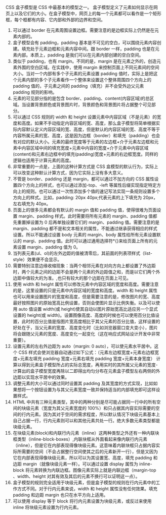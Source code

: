 CSS 盒子模型是 CSS 中最基本的模型之一。
盒子模型定义了元素如何显示在网页上以及它们的大小。在盒子模型中，网页上的每一个元素都可以看作是一个矩形框，每个框都有内容、它内部和外部的边界和空间。

1. 可以通过 border 在元素周围设置边框。需要注意的是边框实际上仍然是在元素内部的。
2. 盒子模型会有 padding，padding 基本是不可见的空白，可以围绕元素内容创建。填充处于元素边框和元素内容中间。跟 border 一样，padding 也是在元素内部。本质上，padding 是我们可以在元素内部创建的空白空间。
3. 类似于 padding，也有 margin。不同的是，margin 是在元素之外的，创造元素外围的空白区域。在实践中，使用 margin 来控制页面上不同元素间的空间大小。当对一个内部有多个子元素的元素设置 padding 值时，实际上是把这个元素内部的多个子元素看作一个整体来设置这个整体周围四个方向上的 padding 值的，子元素之间的 padding（填充）并不会受外边父元素 padding 规则的影响。
4. 元素的可见部分指的是包含 border、padding、content(内容区域)的总区域。当设置背景颜色或背景图片时，背景颜色和背景图片将占据整个可见部分。
5. 可以通过 CSS 规则的 width 和 height 设置元素中内容区域（不是元素）的宽度和高度。如果不手动指定内容区域的宽、高度，那么盒子模型将简单根据实际内容默认定义内容区域的宽、高度，但是默认的内容区域的宽、高度不等于内容所属元素的宽、高度，这是因为边框（border）和填充（padding）也会有对应的默认大小。元素的最终宽度等于元素的左边框+介于元素左边框和元素中内容区域中间的填充宽度+元素中内容的宽度+介于元素中内容区域(content)和元素右边框中的填充(padding)宽度+元素的右边框宽度。同样的逻辑也适用于计算元素的高度。
6. 非常重要的一点是，上面的这种计算方式是 CSS 盒模型的默认行为，实际上可以改变这种默认计算方式，因为它实际上没有多大意义。
7. 不管是 border、padding 还是 margin，都可以通过不加方向的 CSS 属性设置四个方向上的样式，也可以通过添加-top、-left 等属性后缀实现指定特定方向上的规则。也可以通过一次性添加多个值的速记写法实现一条规则设置多个方向上的样式。比如，padding: 20px 40px;代表元素的上下填充为 20px，左右填充为 40px。
8. 页面上的很多元素都会有默认的 margin 值和 padding 值，使得很难为页面设置 margin、padding 样式。此时需要将所有元素的 margin、padding 值都先重置掉设置为 0 后再单独设置它们的 margin、padding 值。需要注意的是 margin、padding 都不是和文本相关的属性，不能通过继承获得相应的样式设置。所以不能通过设置 body 元素的 margin、body 属性给所有元素设置默认的 margi、padding 值。此时可以通过通用选择符\*{}来给页面上所有的元素设置 margin、padding 值为 0。
9. 当列表元素(ul、ol)的左外边距的值被清零后，其前面的列表项样式（list-style）效果便不会显示。
10. 需要特别注意边缘收缩现象：<bold>当两个相邻元素在对向方向上都设置了外边距时，两个元素之间的边距不会是两个元素的外边距值之和，而是以它们两个外边距中值较大的为准。</bold>,也只有较大的那个边距在页面上可见。
11. 使用 width 和 height 属性可以修改元素中内容区域的宽度和高度。需要注意的是，这里设置的只是元素中内容区域的宽度和高度。width 和 height 属性也可以用来设置图片的宽度和高度，但是需要注意的是，修改图片的宽、高度最好按照图片的原始宽高比例设置，否则会使图片显示比例失衡。以及可以使用 auto 值设置 width(或 height)使其自动以图片原始宽高比适应另一个显式设置的 height(或 width)。设置图像高度、高度的时候也可以使用百分比值设置，此时的百分比值是指图片宽高度相比于其父元素的百分比值，这样设置的好处在于，当父元素的宽度、高度变化时（比如浏览器窗口变大变小），图片将会跟随父元素的宽度、高度变化一起变化（这在响应式网站设计开发中非常重要）。
12. 设置元素的左右外边距为 auto（margin: 0 auto），可以使元素水平居中。这个 CSS 样式会使浏览器自动通过如下公式：（元素左边框宽度+元素右边框宽度+元素左填充 padding 宽度+元素右填充 padding 宽度+元素本身宽度） 计算以得到元素盒子模型所占的实际总宽度，再用实时的其所属父元素的宽度-计算出的盒子模型宽度再除以二即得出均匀分布在元素盒子模型左右两侧的外边距以实现水平居中的效果。
13. 调整元素的大小可以通过同时设置其 padding 及其宽度的方式实现，比如如果想将一个按钮设置为与其父元素宽度一致并保持适当的内部填充即可这样设置样式。
14. HTML 中共有三种元素类型，其中的两种分别是尽可能占据同一行中的所有空间的块级元素（宽度为其父元素宽度的 100%）和只占据其内容实际需要的空间的行内元素。因为其对于空间的需求程度，所以默认情况下块级元素基本上自己占据一行，行内元素则可以和其他元素共处一行。绝大多数元素类型都是块级元素。
15. 在块级元素(block)和内联行内元素（inline）这两种类型之外还有一种内联块框类型（inline-block-boxes）,内联块框从外面看起来像内联行内元素（inline），但是它在内部表现得像块级元素。这意味着内联块框只占据内容实际所需要的空间（不会占据整行空间使其之后的元素新开一行），但是又因为它在内部表现得像块级元素，所以可以为其设置宽、高度，填充 padding 和边距 margin（就像块级元素一样）。可以通过设置 display 属性为 inline-block 将元素转换为内联边框。图像元素实际上就是内联边框（margin-top 、width、height 对其有效及其后的元素不换行可以证明这一点）。
16. 盒子模型的规则完全适用于块级元素，但是盒子模型的规则在行内元素中的工作方式不同。对于行内元素来说，width 和 height 属性没有任何效果。填充 padding 和边距 margin 也只在水平方向上适用。
17. 可以使用 display 等于 block 将行内元素设置为块级元素，或反过来使用 inline 将块级元素设置为行内元素。
